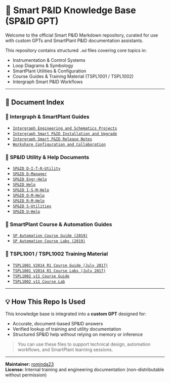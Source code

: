 # 📘 Smart P&ID Knowledge Base (SP&ID GPT)

Welcome to the official Smart P&ID Markdown repository, curated for use with custom GPTs and SmartPlant P&ID documentation assistants.

This repository contains structured `.md` files covering core topics in:

- Instrumentation & Control Systems
- Loop Diagrams & Symbology
- SmartPlant Utilities & Configuration
- Course Guides & Training Material (TSPL1001 / TSPL1002)
- Intergraph Smart P&ID Workflows

---

## 📂 Document Index

### 🧠 Intergraph & SmartPlant Guides
- [`Intergraph Engineering and Schematics Projects`](./Intergraph%20Engineering%20and%20Schematics%20Projects%20Con%201c2fd696c901817995b3f2b7fcf31ac2.md)
- [`Intergraph Smart P&ID Installation and Upgrade`](./Intergraph%20Smart%20P&ID%20Installation%20and%20Upgrade%201c2fd696c901815a40dbd68dc5cf1881.md)
- [`Intergraph Smart P&ID Release Notes`](./Intergraph%20Smart%20P&ID%20Release%20Notes%201c2fd696c901808afc0db02fddbc253e.md)
- [`Workshare Configuration and Collaboration`](./Intergraph%20Smart%20P&ID%20Workshare%20Configuration%20and%201c2fd696c901839dc553d265f320dd79.md)

### 🧰 SP&ID Utility & Help Documents
- [`SP&ID D-I-T-R-Utility`](./SP&ID%20D-I-T-R-Utility%20MD%201c2fd696c90181a5975df6c3842638cd.md)
- [`SP&ID D-Manager`](./SP&ID%20D-Manager%20MD%201c2fd696c90181e6ad2ddc66990fa154.md)
- [`SP&ID Engr-Help`](./SP&ID%20Engr-Help%20MD%201c2fd696c901817ff74651e445b485.md)
- [`SP&ID Help`](./SP&ID%20Help%20MD%201c2fd696c9018137af49dc047f5e9a25.md)
- [`SP&ID I-S-M-Help`](./SP&ID%20I-S-M-Help%20MD%201c2fd696c901812b97ac3f68880029f7.md)
- [`SP&ID O-M-Help`](./SP&ID%20O-M-Help%20MD%201c2fd696c901810fa74ded4461ff3ef.md)
- [`SP&ID R-M-Help`](./SP&ID%20R-M-Help%20MD%201c2fd696c90181e3a72eee5310fa5162.md)
- [`SP&ID S-Utilities`](./SP&ID%20S-Utilities%20MD%201c2fd696c901810b98e1c5cc47304f35.md)
- [`SP&ID U-Help`](./SP&ID%20U-Help%20MD%201c2fd696c90181cb91df860784da1a9.md)

### 📘 SmartPlant Course & Automation Guides
- [`SP Automation Course Guide (2019)`](./SPAutomationCourseGuideV2019%201c2fd696c90181085e1aa52c9243e30.md)
- [`SP Automation Course Labs (2019)`](./SPAutomationCourseLabsV2019%201c2fd696c90189dec4704f54ee9420c.md)

### 🧪 TSPL1001 / TSPL1002 Training Material
- [`TSPL1001 V2014 R1 Course Guide (July 2017)`](./TSPL1001%20V2014%20R1%20Course%20Guide_July%202017%20MD%201c2fd696c901810f92eba6835485ed.md)
- [`TSPL1001 V2014 R1 Course Labs (July 2017)`](./TSPL1001%20V2014%20R1%20Course%20Labs_July%202017%20MD%201c2fd696c901813dbf1d6cb3234fe.md)
- [`TSPL1002 v11 Course Guide`](./TSPL1002%20v11%20Course%20Guide%201c2fd696c90181dbbfd935b68364d.md)
- [`TSPL1002 v11 Course Lab`](./TSPL1002%20v11%20Course%20Lab%201c2fd696c9018124aac2eb045247d8d.md)

---

## 💡 How This Repo Is Used

This knowledge base is integrated into a **custom GPT** designed for:
- Accurate, document-based SP&ID answers  
- Verified lookup of training and utility documentation  
- Structured SP&ID help without relying on memory or inference

> You can use these files to support technical design, automation workflows, and SmartPlant learning sessions.

---

**Maintainer:** [rominda23](https://github.com/rominda23)  
**License:** Internal training and engineering documentation (non-distributable without permission)
